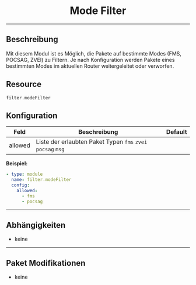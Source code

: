# <center>Mode Filter</center> 
---

## Beschreibung
Mit diesem Modul ist es Möglich, die Pakete auf bestimmte Modes (FMS, POCSAG, ZVEI) zu Filtern. Je nach Konfiguration werden Pakete eines bestimmten Modes im aktuellen Router weitergeleitet oder verworfen.

## Resource
`filter.modeFilter`

## Konfiguration

|Feld|Beschreibung|Default|
|----|------------|-------|
|allowed|Liste der erlaubten Paket Typen `fms` `zvei` `pocsag` `msg`||

**Beispiel:**
```yaml
- type: module
  name: filter.modeFilter
  config:
    allowed:
      - fms
      - pocsag
```

---
## Abhängigkeiten

- keine

---
## Paket Modifikationen

- keine
